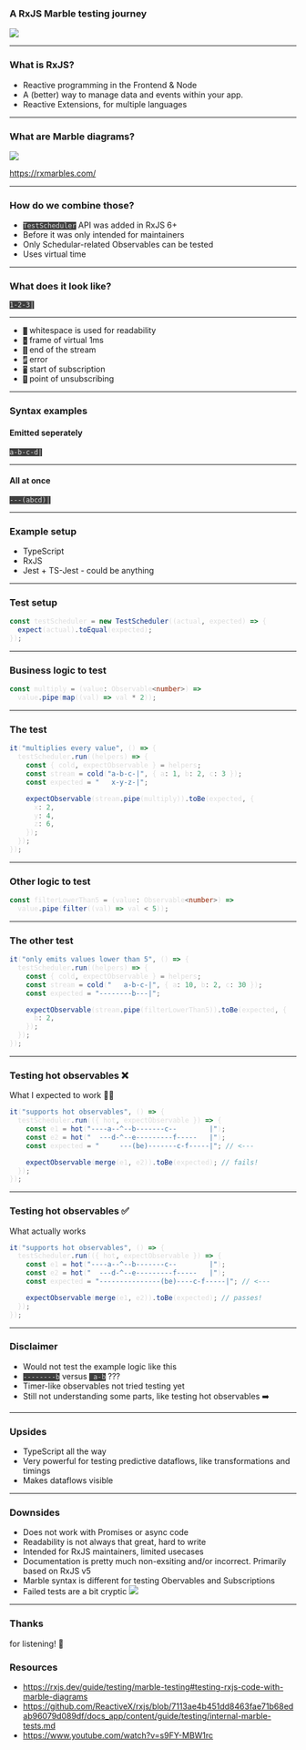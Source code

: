 <style>
  code {
    background: #3f3f3f;
    color: #dcdcdc;
  }
</style>

### A RxJS Marble testing journey

<img src="./img/marbles.jpg" />

---

### What is RxJS?

- Reactive programming in the Frontend & Node
- A (better) way to manage data and events within your app.
- Reactive Extensions, for multiple languages

---

### What are Marble diagrams?

<img src="./img/marble.png" />

https://rxmarbles.com/

---

### How do we combine those?

- `TestScheduler` API was added in RxJS 6+
- Before it was only intended for maintainers
- Only Schedular-related Observables can be tested
- Uses virtual time

---

### What does it look like?

```
1-2-3|
```

---

- <code>&nbsp;</code> whitespace is used for readability
- `-` frame of virtual 1ms
- `|` end of the stream
- `#` error
- `^` start of subscription
- `!` point of unsubscribing

---

### Syntax examples

#### Emitted seperately

```
a-b-c-d|
```

---

#### All at once

```
---(abcd)|
```

---

### Example setup

- TypeScript
- RxJS
- Jest + TS-Jest - could be anything

---

### Test setup

```ts
const testScheduler = new TestScheduler((actual, expected) => {
  expect(actual).toEqual(expected);
});
```

---

### Business logic to test

```ts
const multiply = (value: Observable<number>) =>
  value.pipe(map((val) => val * 2));
```

---

### The test

```ts
it("multiplies every value", () => {
  testScheduler.run((helpers) => {
    const { cold, expectObservable } = helpers;
    const stream = cold("a-b-c-|", { a: 1, b: 2, c: 3 });
    const expected = "   x-y-z-|";

    expectObservable(stream.pipe(multiply)).toBe(expected, {
      x: 2,
      y: 4,
      z: 6,
    });
  });
});
```

---

### Other logic to test

```ts
const filterLowerThan5 = (value: Observable<number>) =>
  value.pipe(filter((val) => val < 5));
```

---

### The other test

```ts
it("only emits values lower than 5", () => {
  testScheduler.run((helpers) => {
    const { cold, expectObservable } = helpers;
    const stream = cold("   a-b-c-|", { a: 10, b: 2, c: 30 });
    const expected = "--------b---|";

    expectObservable(stream.pipe(filterLowerThan5)).toBe(expected, {
      b: 2,
    });
  });
});
```

---

### Testing hot observables ❌

What I expected to work 🤷‍♂️

```ts
it("supports hot observables", () => {
  testScheduler.run(({ hot, expectObservable }) => {
    const e1 = hot("----a--^--b-------c--        |");
    const e2 = hot("  ---d-^--e---------f-----   |");
    const expected = "     ---(be)-------c-f-----|"; // <---

    expectObservable(merge(e1, e2)).toBe(expected); // fails!
  });
});
```

---

### Testing hot observables ✅

What actually works

```ts
it("supports hot observables", () => {
  testScheduler.run(({ hot, expectObservable }) => {
    const e1 = hot("----a--^--b-------c--        |");
    const e2 = hot("  ---d-^--e---------f-----   |");
    const expected = "---------------(be)----c-f-----|"; // <---

    expectObservable(merge(e1, e2)).toBe(expected); // passes!
  });
});
```

---

### Disclaimer

- Would not test the example logic like this
- `--------b` versus ` a-b` ???
- Timer-like observables not tried testing yet
- Still not understanding some parts, like testing hot observables ➡️

---

### Upsides

- TypeScript all the way
- Very powerful for testing predictive dataflows, like transformations and timings
- Makes dataflows visible

---

### Downsides

- Does not work with Promises or async code
- Readability is not always that great, hard to write
- Intended for RxJS maintainers, limited usecases
- Documentation is pretty much non-exsiting and/or incorrect. Primarily based on RxJS v5
- Marble syntax is different for testing Obervables and Subscriptions
- Failed tests are a bit cryptic
  <img src="./errors.png" />

---

### Thanks

for listening! 🙌

### Resources

- https://rxjs.dev/guide/testing/marble-testing#testing-rxjs-code-with-marble-diagrams
- https://github.com/ReactiveX/rxjs/blob/7113ae4b451dd8463fae71b68edab96079d089df/docs_app/content/guide/testing/internal-marble-tests.md
- https://www.youtube.com/watch?v=s9FY-MBW1rc
